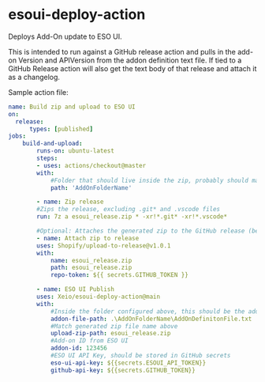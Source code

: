 # esoui-deploy-action
 Deploys Add-On update to ESO UI.
 
 This is intended to run against a GitHub release action and pulls in the add-on Version and APIVersion from the addon definition text file. If tied to a GitHub Release action will also get the text body of that release and attach it as a changelog.
 
 
 
 Sample action file:
```yaml
name: Build zip and upload to ESO UI
on: 
  release:
      types: [published]
jobs:
    build-and-upload:
        runs-on: ubuntu-latest
        steps:
        - uses: actions/checkout@master
        with:
            #Folder that should live inside the zip, probably should match add-on name
            path: 'AddOnFolderName'

        - name: Zip release
        #Zips the release, excluding .git* and .vscode files
        run: 7z a esoui_release.zip * -xr!*.git* -xr!*.vscode*

        #Optional: Attaches the generated zip to the GitHub release (before uploading to ESO UI)
        - name: Attach zip to release
        uses: Shopify/upload-to-release@v1.0.1
        with:
            name: esoui_release.zip
            path: esoui_release.zip
            repo-token: ${{ secrets.GITHUB_TOKEN }}

        - name: ESO UI Publish
        uses: Xeio/esoui-deploy-action@main
        with:
            #Inside the folder configured above, this should be the add-on definition txt file (that has Title, Description, files, ect.)
            addon-file-path: .\AddOnFolderName\AddOnDefinitonFile.txt 
            #Match generated zip file name above
            upload-zip-path: esoui_release.zip
            #Add-on ID from ESO UI
            addon-id: 123456 
            #ESO UI API Key, should be stored in GitHub secrets
            eso-ui-api-key: ${{secrets.ESOUI_API_TOKEN}}
            github-api-key: ${{secrets.GITHUB_TOKEN}}
```
